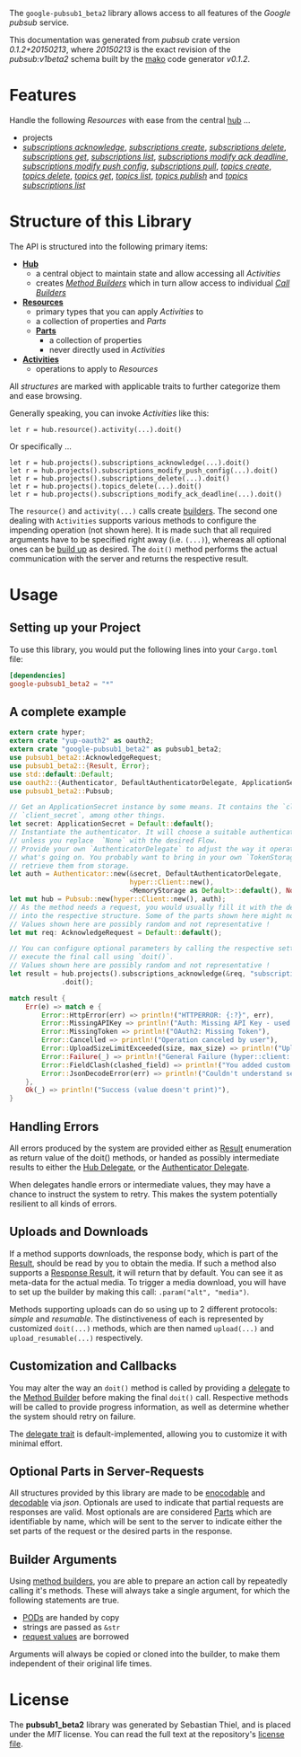 <!---
DO NOT EDIT !
This file was generated automatically from 'src/mako/api/README.md.mako'
DO NOT EDIT !
-->
The `google-pubsub1_beta2` library allows access to all features of the *Google pubsub* service.

This documentation was generated from *pubsub* crate version *0.1.2+20150213*, where *20150213* is the exact revision of the *pubsub:v1beta2* schema built by the [mako](http://www.makotemplates.org/) code generator *v0.1.2*.
# Features

Handle the following *Resources* with ease from the central [hub](http://byron.github.io/google-apis-rs/google-pubsub1_beta2/struct.Pubsub.html) ... 

* projects
 * [*subscriptions acknowledge*](http://byron.github.io/google-apis-rs/google-pubsub1_beta2/struct.ProjectSubscriptionAcknowledgeCall.html), [*subscriptions create*](http://byron.github.io/google-apis-rs/google-pubsub1_beta2/struct.ProjectSubscriptionCreateCall.html), [*subscriptions delete*](http://byron.github.io/google-apis-rs/google-pubsub1_beta2/struct.ProjectSubscriptionDeleteCall.html), [*subscriptions get*](http://byron.github.io/google-apis-rs/google-pubsub1_beta2/struct.ProjectSubscriptionGetCall.html), [*subscriptions list*](http://byron.github.io/google-apis-rs/google-pubsub1_beta2/struct.ProjectSubscriptionListCall.html), [*subscriptions modify ack deadline*](http://byron.github.io/google-apis-rs/google-pubsub1_beta2/struct.ProjectSubscriptionModifyAckDeadlineCall.html), [*subscriptions modify push config*](http://byron.github.io/google-apis-rs/google-pubsub1_beta2/struct.ProjectSubscriptionModifyPushConfigCall.html), [*subscriptions pull*](http://byron.github.io/google-apis-rs/google-pubsub1_beta2/struct.ProjectSubscriptionPullCall.html), [*topics create*](http://byron.github.io/google-apis-rs/google-pubsub1_beta2/struct.ProjectTopicCreateCall.html), [*topics delete*](http://byron.github.io/google-apis-rs/google-pubsub1_beta2/struct.ProjectTopicDeleteCall.html), [*topics get*](http://byron.github.io/google-apis-rs/google-pubsub1_beta2/struct.ProjectTopicGetCall.html), [*topics list*](http://byron.github.io/google-apis-rs/google-pubsub1_beta2/struct.ProjectTopicListCall.html), [*topics publish*](http://byron.github.io/google-apis-rs/google-pubsub1_beta2/struct.ProjectTopicPublishCall.html) and [*topics subscriptions list*](http://byron.github.io/google-apis-rs/google-pubsub1_beta2/struct.ProjectTopicSubscriptionListCall.html)




# Structure of this Library

The API is structured into the following primary items:

* **[Hub](http://byron.github.io/google-apis-rs/google-pubsub1_beta2/struct.Pubsub.html)**
    * a central object to maintain state and allow accessing all *Activities*
    * creates [*Method Builders*](http://byron.github.io/google-apis-rs/google-pubsub1_beta2/trait.MethodsBuilder.html) which in turn
      allow access to individual [*Call Builders*](http://byron.github.io/google-apis-rs/google-pubsub1_beta2/trait.CallBuilder.html)
* **[Resources](http://byron.github.io/google-apis-rs/google-pubsub1_beta2/trait.Resource.html)**
    * primary types that you can apply *Activities* to
    * a collection of properties and *Parts*
    * **[Parts](http://byron.github.io/google-apis-rs/google-pubsub1_beta2/trait.Part.html)**
        * a collection of properties
        * never directly used in *Activities*
* **[Activities](http://byron.github.io/google-apis-rs/google-pubsub1_beta2/trait.CallBuilder.html)**
    * operations to apply to *Resources*

All *structures* are marked with applicable traits to further categorize them and ease browsing.

Generally speaking, you can invoke *Activities* like this:

```Rust,ignore
let r = hub.resource().activity(...).doit()
```

Or specifically ...

```ignore
let r = hub.projects().subscriptions_acknowledge(...).doit()
let r = hub.projects().subscriptions_modify_push_config(...).doit()
let r = hub.projects().subscriptions_delete(...).doit()
let r = hub.projects().topics_delete(...).doit()
let r = hub.projects().subscriptions_modify_ack_deadline(...).doit()
```

The `resource()` and `activity(...)` calls create [builders][builder-pattern]. The second one dealing with `Activities` 
supports various methods to configure the impending operation (not shown here). It is made such that all required arguments have to be 
specified right away (i.e. `(...)`), whereas all optional ones can be [build up][builder-pattern] as desired.
The `doit()` method performs the actual communication with the server and returns the respective result.

# Usage

## Setting up your Project

To use this library, you would put the following lines into your `Cargo.toml` file:

```toml
[dependencies]
google-pubsub1_beta2 = "*"
```

## A complete example

```Rust
extern crate hyper;
extern crate "yup-oauth2" as oauth2;
extern crate "google-pubsub1_beta2" as pubsub1_beta2;
use pubsub1_beta2::AcknowledgeRequest;
use pubsub1_beta2::{Result, Error};
use std::default::Default;
use oauth2::{Authenticator, DefaultAuthenticatorDelegate, ApplicationSecret, MemoryStorage};
use pubsub1_beta2::Pubsub;

// Get an ApplicationSecret instance by some means. It contains the `client_id` and 
// `client_secret`, among other things.
let secret: ApplicationSecret = Default::default();
// Instantiate the authenticator. It will choose a suitable authentication flow for you, 
// unless you replace  `None` with the desired Flow.
// Provide your own `AuthenticatorDelegate` to adjust the way it operates and get feedback about 
// what's going on. You probably want to bring in your own `TokenStorage` to persist tokens and
// retrieve them from storage.
let auth = Authenticator::new(&secret, DefaultAuthenticatorDelegate,
                              hyper::Client::new(),
                              <MemoryStorage as Default>::default(), None);
let mut hub = Pubsub::new(hyper::Client::new(), auth);
// As the method needs a request, you would usually fill it with the desired information
// into the respective structure. Some of the parts shown here might not be applicable !
// Values shown here are possibly random and not representative !
let mut req: AcknowledgeRequest = Default::default();

// You can configure optional parameters by calling the respective setters at will, and
// execute the final call using `doit()`.
// Values shown here are possibly random and not representative !
let result = hub.projects().subscriptions_acknowledge(&req, "subscription")
             .doit();

match result {
    Err(e) => match e {
        Error::HttpError(err) => println!("HTTPERROR: {:?}", err),
        Error::MissingAPIKey => println!("Auth: Missing API Key - used if there are no scopes"),
        Error::MissingToken => println!("OAuth2: Missing Token"),
        Error::Cancelled => println!("Operation canceled by user"),
        Error::UploadSizeLimitExceeded(size, max_size) => println!("Upload size too big: {} of {}", size, max_size),
        Error::Failure(_) => println!("General Failure (hyper::client::Response doesn't print)"),
        Error::FieldClash(clashed_field) => println!("You added custom parameter which is part of builder: {:?}", clashed_field),
        Error::JsonDecodeError(err) => println!("Couldn't understand server reply - maybe API needs update: {:?}", err),
    },
    Ok(_) => println!("Success (value doesn't print)"),
}

```
## Handling Errors

All errors produced by the system are provided either as [Result](http://byron.github.io/google-apis-rs/google-pubsub1_beta2/enum.Result.html) enumeration as return value of 
the doit() methods, or handed as possibly intermediate results to either the 
[Hub Delegate](http://byron.github.io/google-apis-rs/google-pubsub1_beta2/trait.Delegate.html), or the [Authenticator Delegate](http://byron.github.io/google-apis-rs/google-pubsub1_beta2/../yup-oauth2/trait.AuthenticatorDelegate.html).

When delegates handle errors or intermediate values, they may have a chance to instruct the system to retry. This 
makes the system potentially resilient to all kinds of errors.

## Uploads and Downloads
If a method supports downloads, the response body, which is part of the [Result](http://byron.github.io/google-apis-rs/google-pubsub1_beta2/enum.Result.html), should be
read by you to obtain the media.
If such a method also supports a [Response Result](http://byron.github.io/google-apis-rs/google-pubsub1_beta2/trait.ResponseResult.html), it will return that by default.
You can see it as meta-data for the actual media. To trigger a media download, you will have to set up the builder by making
this call: `.param("alt", "media")`.

Methods supporting uploads can do so using up to 2 different protocols: 
*simple* and *resumable*. The distinctiveness of each is represented by customized 
`doit(...)` methods, which are then named `upload(...)` and `upload_resumable(...)` respectively.

## Customization and Callbacks

You may alter the way an `doit()` method is called by providing a [delegate](http://byron.github.io/google-apis-rs/google-pubsub1_beta2/trait.Delegate.html) to the 
[Method Builder](http://byron.github.io/google-apis-rs/google-pubsub1_beta2/trait.CallBuilder.html) before making the final `doit()` call. 
Respective methods will be called to provide progress information, as well as determine whether the system should 
retry on failure.

The [delegate trait](http://byron.github.io/google-apis-rs/google-pubsub1_beta2/trait.Delegate.html) is default-implemented, allowing you to customize it with minimal effort.

## Optional Parts in Server-Requests

All structures provided by this library are made to be [enocodable](http://byron.github.io/google-apis-rs/google-pubsub1_beta2/trait.RequestValue.html) and 
[decodable](http://byron.github.io/google-apis-rs/google-pubsub1_beta2/trait.ResponseResult.html) via *json*. Optionals are used to indicate that partial requests are responses 
are valid.
Most optionals are are considered [Parts](http://byron.github.io/google-apis-rs/google-pubsub1_beta2/trait.Part.html) which are identifiable by name, which will be sent to 
the server to indicate either the set parts of the request or the desired parts in the response.

## Builder Arguments

Using [method builders](http://byron.github.io/google-apis-rs/google-pubsub1_beta2/trait.CallBuilder.html), you are able to prepare an action call by repeatedly calling it's methods.
These will always take a single argument, for which the following statements are true.

* [PODs][wiki-pod] are handed by copy
* strings are passed as `&str`
* [request values](http://byron.github.io/google-apis-rs/google-pubsub1_beta2/trait.RequestValue.html) are borrowed

Arguments will always be copied or cloned into the builder, to make them independent of their original life times.

[wiki-pod]: http://en.wikipedia.org/wiki/Plain_old_data_structure
[builder-pattern]: http://en.wikipedia.org/wiki/Builder_pattern
[google-go-api]: https://github.com/google/google-api-go-client

# License
The **pubsub1_beta2** library was generated by Sebastian Thiel, and is placed 
under the *MIT* license.
You can read the full text at the repository's [license file][repo-license].

[repo-license]: https://github.com/Byron/google-apis-rs/LICENSE.md
